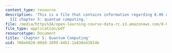 ```yaml
---
content_type: resource
description: 'This is a file that contains information regarding 8.06 quantum physics
  III chapter 5: quantum computing.'
file: /media/https%3A/open-learning-course-data-rc.s3.amazonaws.com/8-06-quantum-physics-iii-spring-2016/766eb82809dd269944b11e838ed1814b_MIT8_06S16_chap5.pdf
file_type: application/pdf
resourcetype: Document
title: 'Chapter 5: Quantum Computing'
uid: 766eb828-09dd-2699-44b1-1e838ed1814b
---
```

